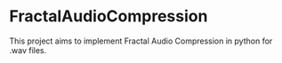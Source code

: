 FractalAudioCompression
=======================

This project aims to implement Fractal Audio Compression in python for .wav files.